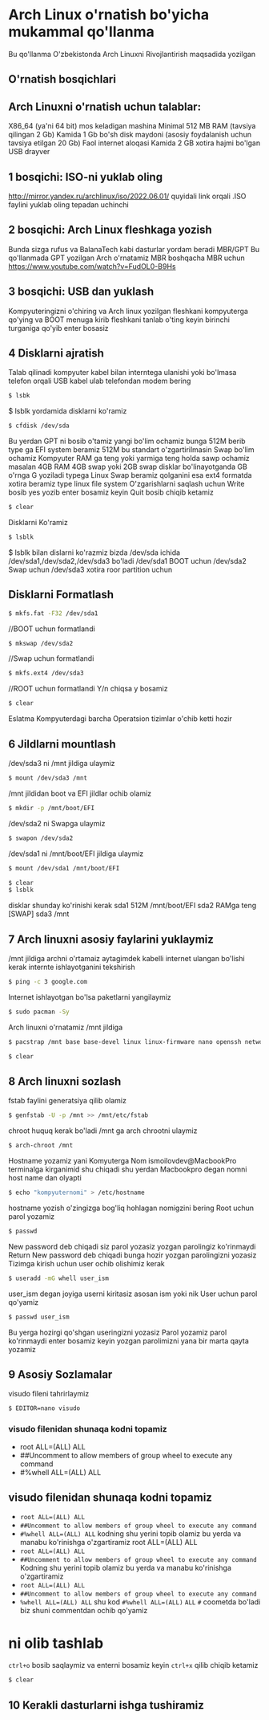 # Arch Linux o'rnatish bo'yicha mukammal qo'llanma

Bu qo'llanma O'zbekistonda Arch Linuxni Rivojlantirish maqsadida yozilgan

## O'rnatish bosqichlari
## Arch Linuxni o'rnatish uchun talablar:
X86_64 (ya'ni 64 bit) mos keladigan mashina
Minimal 512 MB RAM (tavsiya qilingan 2 Gb)
Kamida 1 Gb bo'sh disk maydoni (asosiy foydalanish uchun tavsiya etilgan 20 Gb)
Faol internet aloqasi
Kamida 2 GB xotira hajmi bo'lgan USB drayver
## 1 bosqichi: ISO-ni yuklab oling
http://mirror.yandex.ru/archlinux/iso/2022.06.01/
quyidali link orqali .ISO faylini yuklab oling tepadan uchinchi
## 2 bosqichi: Arch Linux fleshkaga yozish
Bunda sizga rufus va BalanaTech kabi dasturlar yordam beradi MBR/GPT
Bu qo'llanmada GPT yozilgan Arch o'rnatamiz MBR boshqacha 
MBR uchun https://www.youtube.com/watch?v=FudOL0-B9Hs
## 3 bosqichi: USB dan yuklash
Kompyuteringizni o'chiring va Arch linux yozilgan fleshkani kompyuterga qo'ying va BOOT 
menuga kirib fleshkani tanlab o'ting  keyin birinchi turganiga qo'yib enter bosasiz
## 4 Disklarni ajratish
Talab qilinadi kompyuter kabel bilan interntega ulanishi yoki bo'lmasa telefon orqali USB kabel
ulab telefondan modem bering
```bash
$ lsbk
```
$ lsblk yordamida disklarni ko'ramiz
```bash
$ cfdisk /dev/sda
```
Bu yerdan GPT ni bosib o'tamiz yangi bo'lim ochamiz bunga 512M berib type ga EFI system beramiz 512M bu standart o'zgartirilmasin Swap bo'lim ochamiz Kompyuter RAM ga teng yoki yarmiga teng holda sawp ochamiz
masalan 4GB RAM 4GB swap yoki 2GB swap disklar bo'linayotganda GB o'rnga G yoziladi typega Linux Swap beramiz qolganini esa ext4 formatda xotira beramiz type linux file system O'zgarishlarni saqlash uchun Write bosib yes yozib enter bosamiz keyin Quit bosib chiqib ketamiz
```bash
$ clear
```
Disklarni Ko'ramiz
```bash
$ lsblk
```
$ lsblk bilan dislarni ko'razmiz bizda /dev/sda ichida /dev/sda1,/dev/sda2,/dev/sda3 bo'ladi
/dev/sda1 BOOT uchun /dev/sda2 Swap uchun /dev/sda3 xotira roor partition uchun
## Disklarni Formatlash
```bash
$ mkfs.fat -F32 /dev/sda1
```
//BOOT uchun formatlandi
```bash
$ mkswap /dev/sda2
```
//Swap uchun formatlandi
```bash
$ mkfs.ext4 /dev/sda3
```
//ROOT uchun formatlandi Y/n chiqsa y bosamiz
```bash
$ clear
```
Eslatma Kompyuterdagi barcha Operatsion tizimlar o'chib ketti hozir 
## 6 Jildlarni mountlash
/dev/sda3 ni /mnt jildiga ulaymiz
```bash
$ mount /dev/sda3 /mnt
```
/mnt jildidan boot va EFI jildlar ochib olamiz
```bash
$ mkdir -p /mnt/boot/EFI
```
/dev/sda2 ni Swapga ulaymiz
```bash
$ swapon /dev/sda2
```
/dev/sda1 ni /mnt/boot/EFI jildiga ulaymiz
```bash
$ mount /dev/sda1 /mnt/boot/EFI
```
```bash
$ clear
$ lsblk 
```
disklar shunday ko'rinishi kerak
sda1 512M /mnt/boot/EFI
sda2 RAMga teng [SWAP]
sda3 /mnt
## 7 Arch linuxni asosiy faylarini yuklaymiz
/mnt jildiga archni o'rtamaiz aytagimdek kabelli internet ulangan bo'lishi kerak
internte ishlayotganini tekshirish 
```bash
$ ping -c 3 google.com
```
Internet ishlayotgan bo'lsa paketlarni yangilaymiz
```bash
$ sudo pacman -Sy
```
Arch linuxni o'rnatamiz /mnt jildiga 
```bash
$ pacstrap /mnt base base-devel linux linux-firmware nano openssh networkmanager netctl
```
```bash
$ clear
```
## 8 Arch linuxni sozlash
fstab faylini generatsiya qilib olamiz
```bash
$ genfstab -U -p /mnt >> /mnt/etc/fstab
```
chroot  huquq kerak bo'ladi /mnt ga arch chrootni ulaymiz
```bash
$ arch-chroot /mnt
```
Hostname yozamiz yani Komyuterga Nom ismoilovdev@MacbookPro terminalga kirganimid shu chiqadi 
shu yerdan Macbookpro degan nomni host name dan olyapti
```bash
$ echo "kompyuternomi" > /etc/hostname
```
hostname yozish o'zingizga bog'liq hohlagan nomigzini bering
Root uchun parol yozamiz
```bash
$ passwd
```
New password deb chiqadi siz parol yozasiz yozgan parolingiz ko'rinmaydi
Return New password deb chiqadi bunga hozir yozgan parolingizni yozasiz
Tizimga kirish uchun user ochib olishimiz kerak
```bash
$ useradd -mG whell user_ism
```
user_ism degan joyiga userni kiritasiz asosan ism yoki nik
User uchun parol qo'yamiz
```bash
$ passwd user_ism
```
Bu yerga hozirgi qo'shgan useringizni yozasiz
Parol yozamiz parol ko'rinmaydi enter bosamiz keyin yozgan parolimizni yana bir marta
qayta yozamiz
## 9 Asosiy Sozlamalar
visudo fileni  tahrirlaymiz
```bash
$ EDITOR=nano visudo
```
### visudo filenidan shunaqa kodni topamiz
- root ALL=(ALL) ALL
- ##Uncomment to allow members of group wheel to execute any command 
- #%whell ALL=(ALL) ALL
## visudo filenidan shunaqa kodni topamiz

-  `root ALL=(ALL) ALL`
- `##Uncomment to allow members of group wheel to execute any command`
- `#%whell ALL=(ALL) ALL`
kodning shu yerini topib olamiz bu yerda va manabu ko'rinishga o'zgartiramiz
root ALL=(ALL) ALL
-  `root ALL=(ALL) ALL`
- `##Uncomment to allow members of group wheel to execute any command`
Kodning shu yerini topib olamiz bu yerda va manabu ko'rinishga o'zgartiramiz
-  `root ALL=(ALL) ALL`
- `##Uncomment to allow members of group wheel to execute any command`
- `%whell ALL=(ALL) ALL`
shu kod `#%whell ALL=(ALL)` `ALL` `#` coometda bo'ladi biz shuni commentdan ochib qo'yamiz 
# ni olib tashlab
`ctrl+o` bosib saqlaymiz va enterni bosamiz keyin `ctrl+x` qilib chiqib ketamiz
```bash
$ clear
```
## 10 Kerakli dasturlarni ishga tushiramiz




















